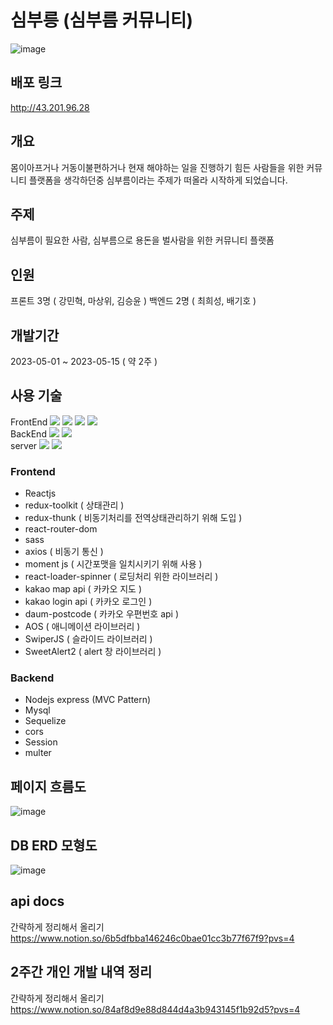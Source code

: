 # 심부릉 (심부름 커뮤니티)
![image](https://github.com/kdt-project-dteam/errands-web/assets/96116158/03b1414b-acbd-4117-b10d-0480921750f7)

## 배포 링크
http://43.201.96.28

## 개요
몸이아프거나 거동이불편하거나 현재 해야하는 일을 진행하기 힘든 사람들을 위한 커뮤니티 플랫폼을 생각하던중
심부름이라는 주제가 떠올라 시작하게 되었습니다.

## 주제
심부름이 필요한 사람, 심부름으로 용돈을 벌사람을 위한 커뮤니티 플랫폼

## 인원
프론트 3명 ( 강민혁, 마상위, 김승윤 )
백엔드 2명 ( 최희성, 배기호 )

## 개발기간
2023-05-01 ~ 2023-05-15 ( 약 2주 )

## 사용 기술
<div align=left>
  FrontEnd
  <img src="https://img.shields.io/badge/html5-E34F26?style=for-the-badge&logo=html5&logoColor=white">
<img src="https://img.shields.io/badge/sass-CC6699?style=for-the-badge&logo=html5&logoColor=white">
<img src="https://img.shields.io/badge/react-61DAFB?style=for-the-badge&logo=html5&logoColor=white">
<img src="https://img.shields.io/badge/redux-764ABC?style=for-the-badge&logo=react&logoColor=white">
  <br/>
  BackEnd
  <img src="https://img.shields.io/badge/mysql-4479A1?style=for-the-badge&logo=mysql&logoColor=white"> 
<img src="https://img.shields.io/badge/node.js-339933?style=for-the-badge&logo=Node.js&logoColor=white">
  <br/>
  server
  <img src="https://img.shields.io/badge/amazonaws-232F3E?style=for-the-badge&logo=amazonaws&logoColor=white">
<img src="https://img.shields.io/badge/nginx-009639?style=for-the-badge&logo=amazonaws&logoColor=white">
  </div>
  
### Frontend

- Reactjs
- redux-toolkit ( 상태관리 )
- redux-thunk ( 비동기처리를 전역상태관리하기 위해 도입 )
- react-router-dom
- sass
- axios ( 비동기 통신 )
- moment js ( 시간포맷을 일치시키기 위해 사용 )
- react-loader-spinner ( 로딩처리 위한 라이브러리 )
- kakao map api ( 카카오 지도 )
- kakao login api ( 카카오 로그인 )
- daum-postcode ( 카카오 우편번호 api )
- AOS ( 애니메이션 라이브러리 )
- SwiperJS ( 슬라이드 라이브러리 )
- SweetAlert2 ( alert 창 라이브러리 )

### Backend

- Nodejs express (MVC Pattern)
- Mysql
- Sequelize
- cors
- Session
- multer

## 페이지 흐름도
![image](https://github.com/kdt-project-dteam/errands-web/assets/96116158/554e8ae8-7173-417d-85cf-c159052523e2)

## DB ERD 모형도
![image](https://github.com/kdt-project-dteam/errands-web/assets/96116158/a4549957-0d3c-4ae4-9784-4f008f27202c)

## api docs
간략하게 정리해서 올리기
https://www.notion.so/6b5dfbba146246c0bae01cc3b77f67f9?pvs=4

## 2주간 개인 개발 내역 정리
간략하게 정리해서 올리기
https://www.notion.so/84af8d9e88d844d4a3b943145f1b92d5?pvs=4




